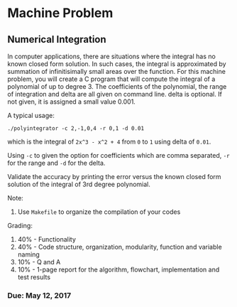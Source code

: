 # Machine Problem

## Numerical Integration

In computer applications, there are situations where the integral has no known closed form solution. In such cases, the integral is approximated by summation of infinitisimally small areas over the function. For this machine problem, you will create a C program that will compute the integral of a polynomial of up to degree 3. The coefficients of the polynomial, the range of integration and delta are all given on command line. delta is optional. If not given, it is assigned a small value 0.001.

A typical usage:

`./polyintegrator -c 2,-1,0,4 -r 0,1 -d 0.01`

which is the integral of `2x^3 - x^2 + 4` from `0` to `1` using delta of `0.01`.

Using `-c` to given the option for coefficients which are comma separated, `-r` for the range and `-d` for the delta.

Validate the accuracy by printing the error versus the known closed form solution of the integral of 3rd degree polynomial.

Note: 
1. Use `Makefile` to organize the compilation of your codes

Grading:
1. 40% - Functionality
2. 40% - Code structure, organization, modularity, function and variable naming
3. 10% - Q and A
4. 10% - 1-page report for the algorithm, flowchart, implementation and test results

### Due: May 12, 2017 
